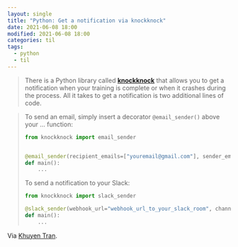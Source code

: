 ```yaml
---
layout: single
title: "Python: Get a notification via knockknock"
date: 2021-06-08 18:00
modified: 2021-06-08 18:00
categories: til
tags:
  - python
  - til
---
```


> There is a Python library called [**knockknock**](https://github.com/huggingface/knockknock#email) that allows you to get a notification when your training is complete or when it crashes during the process. All it takes to get a notification is two additional lines of code.

> To send an email, simply insert a decorator `@email_sender()` above your ... function:
>
> ```python
> from knockknock import email_sender
>
>
> @email_sender(recipient_emails=["youremail@gmail.com"], sender_email="anotheremail@gmail.com")
> def main():
>     ...
> ```
>
> To send a notification to your Slack:
>
> ```python
> from knockknock import slack_sender
>
> @slack_sender(webhook_url="webhook_url_to_your_slack_room", channel="<your_favorite_slack_channel>", user_mentions=["<your_slack_id>"])
> def main():
>     ...
> ```

Via [Khuyen Tran](https://towardsdatascience.com/how-to-get-a-notification-when-your-training-is-complete-with-python-2d39679d5f0f).
